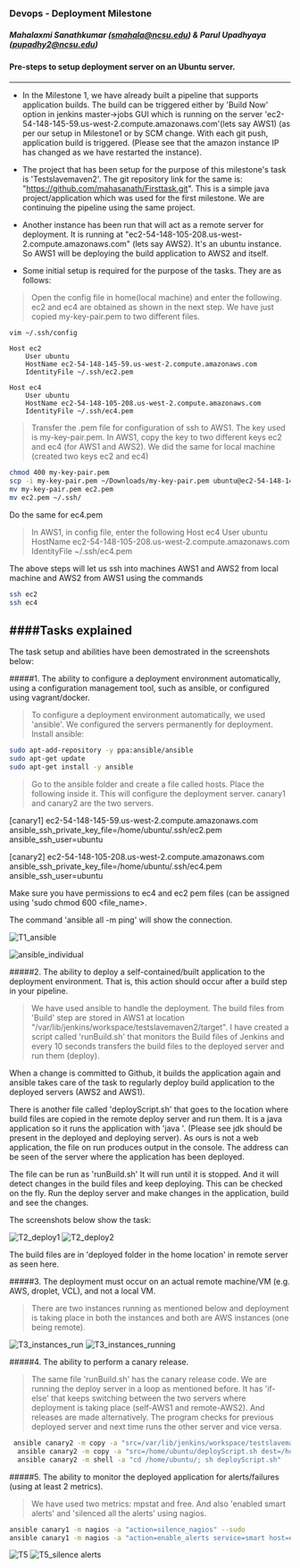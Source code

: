 ### Devops - Deployment Milestone    


##### Mahalaxmi Sanathkumar (smahala@ncsu.edu)  & Parul Upadhyaya (pupadhy2@ncsu.edu)


#### Pre-steps to setup deployment server on an Ubuntu server.
--------------------------------------------------------------

* In the Milestone 1, we have already built a pipeline that supports application builds. The build can be triggered either by 'Build Now' option in jenkins master->jobs GUI which is running on the server 'ec2-54-148-145-59.us-west-2.compute.amazonaws.com'(lets say AWS1) (as per our 
setup in Milestone1 or by SCM change. With each git push, application build is triggered. (Please see that the amazon instance IP has changed as we have restarted the instance).

* The project that has been setup for the purpose of this milestone's task is 'Testslavemaven2'. The git repository link for the same is: "https://github.com/mahasanath/Firsttask.git". This is a simple java project/application which was used for the first milestone. We are continuing the pipeline using the same project.

* Another instance has been run that will act as a remote server for deployment. It is running at "ec2-54-148-105-208.us-west-2.compute.amazonaws.com" (lets say AWS2). It's an ubuntu instance.
So AWS1 will be deploying the build application to AWS2 and itself.

* Some initial setup is required for the purpose of the tasks. They are as follows:

> Open the config file in home(local machine) and enter the following. ec2 and ec4 are obtained as shown in the next step. We have just copied my-key-pair.pem to two different files.
  
 ```bash
vim ~/.ssh/config
```
    Host ec2
        User ubuntu
        HostName ec2-54-148-145-59.us-west-2.compute.amazonaws.com
        IdentityFile ~/.ssh/ec2.pem

    Host ec4
        User ubuntu
        HostName ec2-54-148-105-208.us-west-2.compute.amazonaws.com
        IdentityFile ~/.ssh/ec4.pem


> Transfer the .pem file for configuration of ssh to AWS1. The key used is my-key-pair.pem. In AWS1, copy the key to two different keys ec2 and ec4 (for AWS1 and AWS2). We did the same for local machine (created two keys ec2 and ec4)
 ```bash
chmod 400 my-key-pair.pem
scp -i my-key-pair.pem ~/Downloads/my-key-pair.pem ubuntu@ec2-54-148-145-59.us-west-2.compute.amazonaws.com:./
mv my-key-pair.pem ec2.pem
mv ec2.pem ~/.ssh/
```
Do the same for ec4.pem

> In AWS1, in config file, enter the following
   Host ec4
        User ubuntu
        HostName ec2-54-148-105-208.us-west-2.compute.amazonaws.com
        IdentityFile ~/.ssh/ec4.pem

The above steps will let us ssh into machines AWS1 and AWS2 from local machine and AWS2 from AWS1 using the commands

  ```bash
ssh ec2
ssh ec4
```

####Tasks explained
-------------------

The task setup and abilities have been demostrated in the screenshots below:

#####1. The ability to configure a deployment environment automatically, using a configuration management tool, such as ansible, or configured using vagrant/docker.

> To configure a deployment environment automatically, we used 'ansible'. We configured the servers permanently for deployment. Install ansible:

```bash
sudo apt-add-repository -y ppa:ansible/ansible
sudo apt-get update
sudo apt-get install -y ansible
```

  
> Go to the ansible folder and create a file called hosts. Place the following inside it. This will configure the deployment server. canary1 and canary2 are the two servers.

[canary1]
ec2-54-148-145-59.us-west-2.compute.amazonaws.com       ansible_ssh_private_key_file=/home/ubuntu/.ssh/ec2.pem    ansible_ssh_user=ubuntu

[canary2]
ec2-54-148-105-208.us-west-2.compute.amazonaws.com      ansible_ssh_private_key_file=/home/ubuntu/.ssh/ec4.pem    ansible_ssh_user=ubuntu

Make sure you have permissions to ec4 and ec2 pem files (can be assigned using 'sudo chmod 600 <file_name>. 

The command 'ansible all -m ping' will show the connection. 

 ![T1_ansible](https://github.com/mahasanath/Milestone3/blob/master/T1_ansible.png) 

 ![ansible_individual](https://github.com/mahasanath/Milestone3/blob/master/ansible_individual.png)


#####2. The ability to deploy a self-contained/built application to the deployment environment. That is, this action should occur after a build step in your pipeline.

> We have used ansible to handle the deployment. The build files from 'Build' step are stored in AWS1 at location "/var/lib/jenkins/workspace/testslavemaven2/target". I have created a script called 'runBuild.sh' that monitors the Build files of Jenkins and every 10 seconds transfers the build files to the deployed server and run them (deploy). 

When a change is committed to Github, it builds the application again and ansible takes care of the task to regularly deploy build application to the deployed servers (AWS2 and AWS1). 

There is another file called 'deployScript.sh' that goes to the location where build files are copied in the remote deploy server and run them. It is a java application so it runs the application with 'java <App name>'. (Please see jdk should be present in the deployed and deploying server). As ours is not a web application, the file on run produces output in the console. The address can be seen of the server where the application has been deployed.

The file can be run as 'runBuild.sh' It will run until it is stopped. And it will detect changes in the build files and keep deploying. This can be checked on the fly. Run the deploy server and make changes in the application, build and see the changes.

The screenshots below show the task:

 ![T2_deploy1](https://github.com/mahasanath/Milestone3/blob/master/T2_deployment1.png)
 ![T2_deploy2](https://github.com/mahasanath/Milestone3/blob/master/T2_deploy.png)

The build files are in 'deployed folder in the home location' in remote server as seen here.


#####3. The deployment must occur on an actual remote machine/VM (e.g. AWS, droplet, VCL), and not a local VM.
> There are two instances running as mentioned below and deployment is taking place in both the instances and both are AWS instances (one being remote). 

![T3_instances_run](https://github.com/mahasanath/Milestone3/blob/master/T3_instances_running.png)
![T3_instances_running](https://github.com/mahasanath/Milestone3/blob/master/instances_running.png)


#####4. The ability to perform a canary release.
>  The same file 'runBuild.sh' has the canary release code.
  We are running the deploy server in a loop as mentioned before. It has 'if-else' that keeps switching between the two servers where deployment is taking place (self-AWS1 and remote-AWS2). And releases are made alternatively. The program checks for previous deployed server and next time runs the other server and vice versa.

```bash
 ansible canary2 -m copy -a "src=/var/lib/jenkins/workspace/testslavemaven2/target dest=/home/ubuntu/deployed/"
  ansible canary2 -m copy -a "src=/home/ubuntu/deployScript.sh dest=/home/ubuntu/"
  ansible canary2 -m shell -a "cd /home/ubuntu/; sh deployScript.sh"

```


#####5. The ability to monitor the deployed application for alerts/failures (using at least 2 metrics).
> We have used two metrics: mpstat and free. And also 'enabled smart alerts' and 'silenced all the alerts' using nagios.

```bash
ansible canary1 -m nagios -a "action=silence_nagios" --sudo
ansible canary1 -m nagios -a "action=enable_alerts service=smart host=ec2-54-148-105-208.us-west-2.compute.amazonaws.com" --sudo
  ```     

![T5](https://github.com/mahasanath/Milestone3/blob/master/T5.png)
![T5_silence alerts](https://github.com/mahasanath/Milestone3/blob/master/T5_silence.png)



 

 
